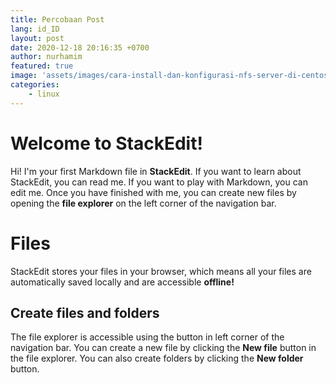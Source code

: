 ```yaml
---
title: Percobaan Post
lang: id_ID
layout: post
date: 2020-12-18 20:16:35 +0700
author: nurhamim
featured: true
image: 'assets/images/cara-install-dan-konfigurasi-nfs-server-di-centos-8.png'
categories:
    - linux
---
```


# Welcome to StackEdit!

Hi! I'm your first Markdown file in **StackEdit**. If you want to learn about StackEdit, you can read me. If you want to play with Markdown, you can edit me. Once you have finished with me, you can create new files by opening the **file explorer** on the left corner of the navigation bar.


# Files

StackEdit stores your files in your browser, which means all your files are automatically saved locally and are accessible **offline!**

## Create files and folders

The file explorer is accessible using the button in left corner of the navigation bar. You can create a new file by clicking the **New file** button in the file explorer. You can also create folders by clicking the **New folder** button.
